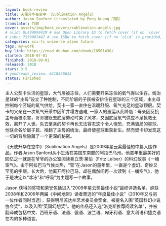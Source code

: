 ```yaml
---
layout: book-review
title: 天使升华在空中 （Sublimation Angels）
author: Jason Sanford (translated by Peng Kuang 邝鹏)
translator: 邝鹏
cover: assets/img/book_covers/sublimation-angels.jpg
# olid: OL43499941M # use Open Library ID to fetch cover (if no `cover` is provided)
# isbn: 7539967447 # use ISBN to fetch cover (if no `olid` is provided, dashes are optional)
categories: sci-fi universe alien future
tags: my-work
buy_link: https://read.douban.com/ebook/18501430/
started: 2018-07-01
finished: 2018-09-01
released: 2018
stars: 3.5
# goodreads_review: 6318556633
status: Finished
---
```


主人公契卡生活的星球，大气层被冻住，人们需要开采冻住的氧气得以生存。统治星球的“主母”设立了种姓制，不同阶层的子民被安排住在星球的三个区域，由主母控制每个区域的氧气供给。契卡一家一直住在温暖舒服、氧气充足的星球顶层。契卡的父亲在一次氧气开采中因矿井塌方遇难, 一家人的噩运从此降临：母亲因反抗主母而被杀害，哥哥被贬去底层劳动时染了风寒，又因底层氧气供应不足抢救无效，离开了人世。失去至亲的契卡再也无法容忍这个令人惶恐、充满骗局的星球。他联合各阶层子民，推翻了主母的统治，最终使星球重获新生。然而契卡却发现这一切的背后隐藏了一个更深的秘密。

《天使升华在空中》（Sublimation Angels）是2009年星云奖最佳短中篇入围作品。作者Jason Sanford从小生活在美国东南部的阿拉巴马州。他童年里最美好的回忆之一就是在爷爷的办公室阅读弗立茨·莱伯（Fritz Leiber）的科幻故事《一桶空气》。由于阿拉巴马气候炎热，“雪”在Jason的童年里，一直是个虚幻、奇妙又罕见的字眼。长大后，他离开阿拉巴马，却在偶然间再一次读到《一桶空气》，他于是决定以“冰冻”和“呼吸”为主题写一个故事。

Jason 获得的奖项和荣誉包括进入“2009年星云奖最佳小说”最终评选名单，蝉联2008年和2009年两届《中间地带》读者票选的“年度最佳小说”（2010年又与另一位作者同时当选），获得明尼苏达州艺术委员会奖金，被提名入围“英国科幻小说协会奖”，以及入围“英国幻想奖”。他的作品还入选“洛克斯推荐阅读名单”，并被翻译成包括中文、西班牙语、法语、俄语、波兰语、匈牙利语、意大利语和捷克语在内的多种语言。
